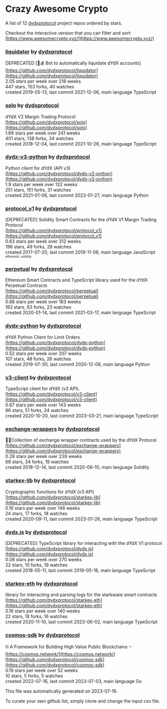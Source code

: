 # Crazy Awesome Crypto
A list of 12 [dydxprotocol](https://github.com/dydxprotocol) project repos ordered by stars.  

Checkout the interactive version that you can filter and sort: 
[https://www.awesomecrypto.xyz/](https://www.awesomecrypto.xyz/)  


### [liquidator](https://github.com/dydxprotocol/liquidator) by [dydxprotocol](https://github.com/dydxprotocol)  
DEPRECATED [:robot::moneybag: Bot to automatically liquidate dYdX accounts]  
[https://github.com/dydxprotocol/liquidator](https://github.com/dydxprotocol/liquidator)  
2.05 stars per week over 218 weeks  
447 stars, 153 forks, 40 watches  
created 2019-05-13, last commit 2021-12-06, main language TypeScript  


### [solo](https://github.com/dydxprotocol/solo) by [dydxprotocol](https://github.com/dydxprotocol)  
dYdX V2 Margin Trading Protocol  
[https://github.com/dydxprotocol/solo](https://github.com/dydxprotocol/solo)  
1.66 stars per week over 241 weeks  
401 stars, 138 forks, 34 watches  
created 2018-12-04, last commit 2021-10-26, main language TypeScript  


### [dydx-v3-python](https://github.com/dydxprotocol/dydx-v3-python) by [dydxprotocol](https://github.com/dydxprotocol)  
Python client for dYdX (API v3)  
[https://github.com/dydxprotocol/dydx-v3-python](https://github.com/dydxprotocol/dydx-v3-python)  
1.9 stars per week over 132 weeks  
251 stars, 151 forks, 31 watches  
created 2021-01-06, last commit 2023-01-27, main language Python  


### [protocol_v1](https://github.com/dydxprotocol/protocol_v1) by [dydxprotocol](https://github.com/dydxprotocol)  
[DEPRECATED] Solidity Smart Contracts for the dYdX V1 Margin Trading Protocol  
[https://github.com/dydxprotocol/protocol_v1](https://github.com/dydxprotocol/protocol_v1)  
0.63 stars per week over 312 weeks  
196 stars, 49 forks, 28 watches  
created 2017-07-20, last commit 2019-11-08, main language JavaScript  
<sub><sup>ethereum, solidity</sup></sub>


### [perpetual](https://github.com/dydxprotocol/perpetual) by [dydxprotocol](https://github.com/dydxprotocol)  
Ethereum Smart Contracts and TypeScript library used for the dYdX Perpetual Contracts  
[https://github.com/dydxprotocol/perpetual](https://github.com/dydxprotocol/perpetual)  
0.88 stars per week over 183 weeks  
162 stars, 63 forks, 23 watches  
created 2020-01-14, last commit 2021-03-17, main language TypeScript  


### [dydx-python](https://github.com/dydxprotocol/dydx-python) by [dydxprotocol](https://github.com/dydxprotocol)  
dYdX Python Client for Limit Orders  
[https://github.com/dydxprotocol/dydx-python](https://github.com/dydxprotocol/dydx-python)  
0.52 stars per week over 207 weeks  
107 stars, 48 forks, 26 watches  
created 2019-07-30, last commit 2020-12-08, main language Python  


### [v3-client](https://github.com/dydxprotocol/v3-client) by [dydxprotocol](https://github.com/dydxprotocol)  
TypeScript client for dYdX (v3 API).  
[https://github.com/dydxprotocol/v3-client](https://github.com/dydxprotocol/v3-client)  
0.67 stars per week over 143 weeks  
96 stars, 51 forks, 24 watches  
created 2020-10-20, last commit 2023-03-21, main language TypeScript  


### [exchange-wrappers](https://github.com/dydxprotocol/exchange-wrappers) by [dydxprotocol](https://github.com/dydxprotocol)  
💱🍬Collection of exchange wrapper contracts used by the dYdX Protocol  
[https://github.com/dydxprotocol/exchange-wrappers](https://github.com/dydxprotocol/exchange-wrappers)  
0.28 stars per week over 239 weeks  
68 stars, 34 forks, 19 watches  
created 2018-12-14, last commit 2020-06-10, main language Solidity  


### [starkex-lib](https://github.com/dydxprotocol/starkex-lib) by [dydxprotocol](https://github.com/dydxprotocol)  
Cryptographic functions for dYdX (v3 API)  
[https://github.com/dydxprotocol/starkex-lib](https://github.com/dydxprotocol/starkex-lib)  
0.16 stars per week over 148 weeks  
24 stars, 17 forks, 18 watches  
created 2020-09-11, last commit 2023-01-26, main language TypeScript  


### [dydx.js](https://github.com/dydxprotocol/dydx.js) by [dydxprotocol](https://github.com/dydxprotocol)  
[DEPRECATED] TypeScript library for interacting with the dYdX V1 protocol  
[https://github.com/dydxprotocol/dydx.js](https://github.com/dydxprotocol/dydx.js)  
0.08 stars per week over 270 weeks  
22 stars, 10 forks, 19 watches  
created 2018-05-11, last commit 2019-05-18, main language TypeScript  


### [starkex-eth](https://github.com/dydxprotocol/starkex-eth) by [dydxprotocol](https://github.com/dydxprotocol)  
library for interacting and parsing logs for the starkware smart contracts  
[https://github.com/dydxprotocol/starkex-eth](https://github.com/dydxprotocol/starkex-eth)  
0.16 stars per week over 140 weeks  
22 stars, 18 forks, 16 watches  
created 2020-11-10, last commit 2023-06-02, main language TypeScript  


### [cosmos-sdk](https://github.com/dydxprotocol/cosmos-sdk) by [dydxprotocol](https://github.com/dydxprotocol)  
:chains: A Framework for Building High Value Public Blockchains :sparkles:  
[https://cosmos.network/](https://cosmos.network/)  
[https://github.com/dydxprotocol/cosmos-sdk](https://github.com/dydxprotocol/cosmos-sdk)  
0.19 stars per week over 52 weeks  
10 stars, 5 forks, 5 watches  
created 2022-07-16, last commit 2023-07-03, main language Go  


This file was automatically generated on 2023-07-19.  

To curate your own github list, simply clone and change the input csv file.  